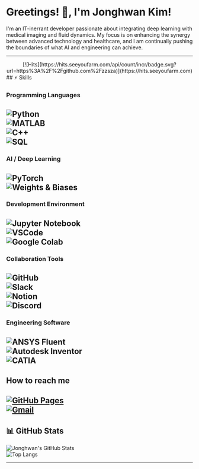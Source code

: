 # Greetings! 👋, I'm Jonghwan Kim!


I'm an IT-inerrant developer passionate about integrating deep learning with medical imaging and fluid dynamics. My focus is on enhancing the synergy between advanced technology and healthcare, and I am continually pushing the boundaries of what AI and engineering can achieve.

---  
  <div align=center>  
  [![Hits](https://hits.seeyoufarm.com/api/count/incr/badge.svg?url=https%3A%2F%2Fgithub.com%2Fzzsza)](https://hits.seeyoufarm.com)   
  </div>  
## ⚡ Skills

### Programming Languages  
![Python](https://img.shields.io/badge/-Python-3776AB?logo=python&logoColor=white&style=flat)    
![MATLAB](https://img.shields.io/badge/-MATLAB-0076A8?logo=matlab&logoColor=white&style=flat)    
![C++](https://img.shields.io/badge/-C++-00599C?logo=cplusplus&logoColor=white&style=flat)    
![SQL](https://img.shields.io/badge/-SQL-4479A1?logo=mysql&logoColor=white&style=flat)  
---  
### AI / Deep Learning    
![PyTorch](https://img.shields.io/badge/-PyTorch-EE4C2C?logo=pytorch&logoColor=white&style=flat)    
![Weights & Biases](https://img.shields.io/badge/-W%26B-FFBE00?logo=weightsandbiases&logoColor=white&style=flat)  
---  
### Development Environment    
![Jupyter Notebook](https://img.shields.io/badge/-Jupyter%20Notebook-F37626?logo=jupyter&logoColor=white&style=flat)    
![VSCode](https://img.shields.io/badge/-VSCode-007ACC?logo=visualstudiocode&logoColor=white&style=flat)    
![Google Colab](https://img.shields.io/badge/-Colab-F9AB00?logo=googlecolab&logoColor=white&style=flat)  
---  
### Collaboration Tools  
![GitHub](https://img.shields.io/badge/-GitHub-181717?logo=github&logoColor=white&style=flat)    
![Slack](https://img.shields.io/badge/-Slack-4A154B?logo=slack&logoColor=white&style=flat)    
![Notion](https://img.shields.io/badge/-Notion-000000?logo=notion&logoColor=white&style=flat)    
![Discord](https://img.shields.io/badge/-Discord-5865F2?logo=discord&logoColor=white&style=flat)  
---  
### Engineering Software  
![ANSYS Fluent](https://img.shields.io/badge/-ANSYS%20Fluent-FF0000?logo=ansys&logoColor=white&style=flat)   
![Autodesk Inventor](https://img.shields.io/badge/-Autodesk%20Inventor-0696D7?logo=autodesk&logoColor=white&style=flat)    
![CATIA](https://img.shields.io/badge/-CATIA-052558?logo=dassaultsystemes&logoColor=white&style=flat)  
---  
## How to reach me  
[![GitHub Pages](https://img.shields.io/badge/Blog-GitHub%20Pages-blue?logo=githubpages&logoColor=white&style=flat)](https://jonghwan-dev.github.io/)  
[![Gmail](https://img.shields.io/badge/Gmail-D14836?logo=gmail&logoColor=white&style=flat)](mailto:kjh00012120@gmail.com)  
---
## 📊 GitHub Stats  
![Jonghwan's GitHub Stats](https://github-readme-stats.vercel.app/api?username=Jonghwan-dev&show_icons=true&theme=radical&count_private=true)  
![Top Langs](https://github-readme-stats.vercel.app/api/top-langs/?username=Jonghwan-dev&layout=compact&theme=radical&langs_count=8)  

---

